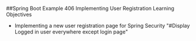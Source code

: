##Spring Boot Example 406 Implementing User Registration
Learning Objectives
* Implementing a new user registration page for Spring Security
"#Display Logged in user everywhere except login page" 
